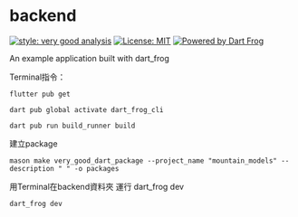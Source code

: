 # backend

[![style: very good analysis][very_good_analysis_badge]][very_good_analysis_link]
[![License: MIT][license_badge]][license_link]
[![Powered by Dart Frog](https://img.shields.io/endpoint?url=https://tinyurl.com/dartfrog-badge)](https://dartfrog.vgv.dev)

An example application built with dart_frog

Terminal指令：

```shell
flutter pub get
```

```shell
dart pub global activate dart_frog_cli
```

```shell
dart pub run build_runner build
```

建立package

```shell
mason make very_good_dart_package --project_name "mountain_models" --description " " -o packages
```

用Terminal在backend資料夾 運行 dart_frog dev

```shell
dart_frog dev
```

[license_badge]: https://img.shields.io/badge/license-MIT-blue.svg

[license_link]: https://opensource.org/licenses/MIT

[very_good_analysis_badge]: https://img.shields.io/badge/style-very_good_analysis-B22C89.svg

[very_good_analysis_link]: https://pub.dev/packages/very_good_analysis